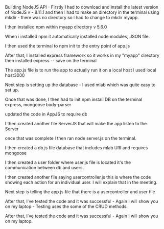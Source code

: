 Building NodeJS API - Firstly I had to download and install the latest version of NodeJS v - 8.11.1 and then I had to make an directory in the terminal using mkdir - there was no directory so I had to change to mkdir myapp.

I then installed npm within myapp directory v 5.6.0

When i installed npm it automatically installed node modules, JSON file.

I then used the terminal to npm init to the entry point of app.js

After that, I installed express framework so it works in my "myapp" directory then installed express -- save on the terminal

The app.js file is to run the app to actually run it on a local host I used local host3000

Next step is setting up the database - I used mlab which was quite easy to set up.

Once that was done, I then had to init npm install DB on the terminal express, mongoose body-parser

updated the code in AppJS to require db

I then created another file ServerJS that will make the app listen to the Server

once that was complete I then ran node server.js on the terminal.

I then created a db.js file database that includes mlab URI and requires mongoose

I then created a user folder where user.js file is located it's the communication between db and users.

I then created another file saying usercontroller.js this is where the code showing each action for an individual user. I will explain that in the meeting.

Next step is telling the app.js file that there is a usercontroller and user file.

After that, I've tested the code and it was successful - Again I will show you on my laptop - Testing uses the some of the CRUD methods.

After that, I've tested the code and it was successful - Again I will show you on my laptop.
